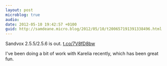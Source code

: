 ```yaml
---
layout: post
microblog: true
audio: 
date: 2012-05-10 19:42:57 +0100
guid: http://samdeane.micro.blog/2012/05/10/t200657191391338496.html
---
```

Sandvox 2.5.5/2.5.6 is out.
[t.co/7V8fD8bw](http://t.co/7V8fD8bw)

I've been doing a bit of work with Karelia recently, which has been great fun.
